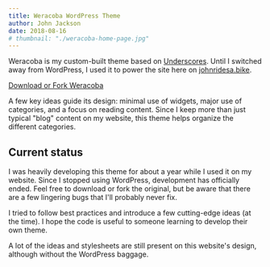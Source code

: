 ```yaml
---
title: Weracoba WordPress Theme
author: John Jackson
date: 2018-08-16
# thumbnail: "./weracoba-home-page.jpg"
---
```

Weracoba is my custom-built theme based on [Underscores](https://underscores.me/). Until I switched away from WordPress, I used it to power the site here on [johnridesa.bike](https://johnridesa.bike/).

<div class="wp-block-button aligncenter download"><a class="button-link__link" href="https://github.com/johnridesabike/Weracoba">Download or Fork Weracoba</a></div>

A few key ideas guide its design: minimal use of widgets, major use of categories, and a focus on reading content. Since I keep more than just typical "blog" content on my website, this theme helps organize the different categories.

## Current status

I was heavily developing this theme for about a year while I used it on my website. Since I stopped using WordPress, development has officially ended. Feel free to download or fork the original, but be aware that there are a few lingering bugs that I'll probably never fix.

I tried to follow best practices and introduce a few cutting-edge ideas (at the time). I hope the code is useful to someone learning to develop their own theme. 

A lot of the ideas and stylesheets are still present on this website's design, although without the WordPress baggage.
